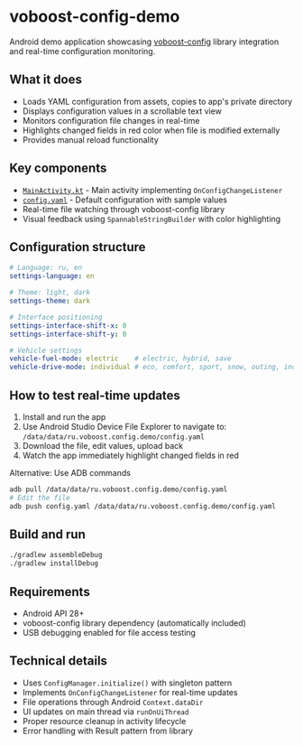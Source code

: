 # voboost-config-demo

Android demo application showcasing [voboost-config](../voboost-config) library integration and real-time configuration monitoring.

## What it does

- Loads YAML configuration from assets, copies to app's private directory
- Displays configuration values in a scrollable text view
- Monitors configuration file changes in real-time
- Highlights changed fields in red color when file is modified externally
- Provides manual reload functionality

## Key components

- [`MainActivity.kt`](src/main/java/ru/voboost/config/demo/MainActivity.kt) - Main activity implementing `OnConfigChangeListener`
- [`config.yaml`](src/main/assets/config.yaml) - Default configuration with sample values
- Real-time file watching through voboost-config library
- Visual feedback using `SpannableStringBuilder` with color highlighting

## Configuration structure

```yaml
# Language: ru, en
settings-language: en

# Theme: light, dark
settings-theme: dark

# Interface positioning
settings-interface-shift-x: 0
settings-interface-shift-y: 0

# Vehicle settings
vehicle-fuel-mode: electric    # electric, hybrid, save
vehicle-drive-mode: individual # eco, comfort, sport, snow, outing, individual
```

## How to test real-time updates

1. Install and run the app
2. Use Android Studio Device File Explorer to navigate to:
   `/data/data/ru.voboost.config.demo/config.yaml`
3. Download the file, edit values, upload back
4. Watch the app immediately highlight changed fields in red

Alternative: Use ADB commands
```bash
adb pull /data/data/ru.voboost.config.demo/config.yaml
# Edit the file
adb push config.yaml /data/data/ru.voboost.config.demo/config.yaml
```

## Build and run

```bash
./gradlew assembleDebug
./gradlew installDebug
```

## Requirements

- Android API 28+
- voboost-config library dependency (automatically included)
- USB debugging enabled for file access testing

## Technical details

- Uses `ConfigManager.initialize()` with singleton pattern
- Implements `OnConfigChangeListener` for real-time updates
- File operations through Android `Context.dataDir`
- UI updates on main thread via `runOnUiThread`
- Proper resource cleanup in activity lifecycle
- Error handling with Result pattern from library
